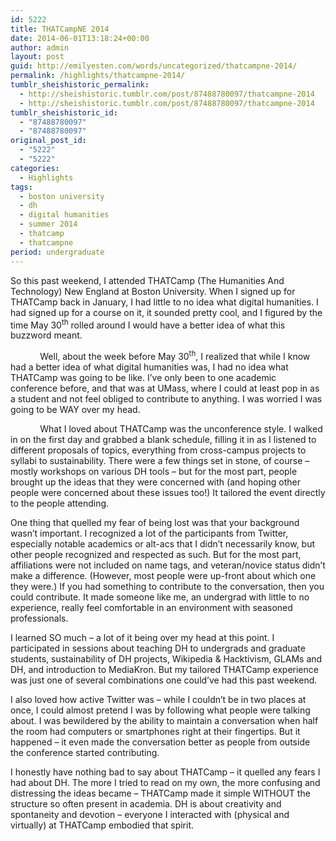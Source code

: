 ```yaml
---
id: 5222
title: THATCampNE 2014
date: 2014-06-01T13:18:24+00:00
author: admin
layout: post
guid: http://emilyesten.com/words/uncategorized/thatcampne-2014/
permalink: /highlights/thatcampne-2014/
tumblr_sheishistoric_permalink:
  - http://sheishistoric.tumblr.com/post/87488780097/thatcampne-2014
  - http://sheishistoric.tumblr.com/post/87488780097/thatcampne-2014
tumblr_sheishistoric_id:
  - "87488780097"
  - "87488780097"
original_post_id:
  - "5222"
  - "5222"
categories:
  - Highlights
tags:
  - boston university
  - dh
  - digital humanities
  - summer 2014
  - thatcamp
  - thatcampne
period: undergraduate
---
```

So this past weekend, I attended THATCamp (The Humanities And Technology) New England at Boston University. When I signed up for THATCamp back in January, I had little to no idea what digital humanities. I had signed up for a course on it, it sounded pretty cool, and I figured by the time May 30<sup>th</sup> rolled around I would have a better idea of what this buzzword meant.

            Well, about the week before May 30<sup>th</sup>, I realized that while I know had a better idea of what digital humanities was, I had no idea what THATCamp was going to be like. I’ve only been to one academic conference before, and that was at UMass, where I could at least pop in as a student and not feel obliged to contribute to anything. I was worried I was going to be WAY over my head.

<!-- more -->

<!-- more -->

            What I loved about THATCamp was the unconference style. I walked in on the first day and grabbed a blank schedule, filling it in as I listened to different proposals of topics, everything from cross-campus projects to syllabi to sustainability. There were a few things set in stone, of course – mostly workshops on various DH tools – but for the most part, people brought up the ideas that they were concerned with (and hoping other people were concerned about these issues too!) It tailored the event directly to the people attending.

One thing that quelled my fear of being lost was that your background wasn’t important. I recognized a lot of the participants from Twitter, especially notable academics or alt-acs that I didn’t necessarily know, but other people recognized and respected as such. But for the most part, affiliations were not included on name tags, and veteran/novice status didn’t make a difference. (However, most people were up-front about which one they were.) If you had something to contribute to the conversation, then you could contribute. It made someone like me, an undergrad with little to no experience, really feel comfortable in an environment with seasoned professionals.

I learned SO much – a lot of it being over my head at this point. I participated in sessions about teaching DH to undergrads and graduate students, sustainability of DH projects, Wikipedia & Hacktivism, GLAMs and DH, and introduction to MediaKron. But my tailored THATCamp experience was just one of several combinations one could’ve had this past weekend.

I also loved how active Twitter was – while I couldn’t be in two places at once, I could almost pretend I was by following what people were talking about. I was bewildered by the ability to maintain a conversation when half the room had computers or smartphones right at their fingertips. But it happened – it even made the conversation better as people from outside the conference started contributing.

I honestly have nothing bad to say about THATCamp – it quelled any fears I had about DH. The more I tried to read on my own, the more confusing and distressing the ideas became – THATCamp made it simple WITHOUT the structure so often present in academia. DH is about creativity and spontaneity and devotion – everyone I interacted with (physical and virtually) at THATCamp embodied that spirit. 
